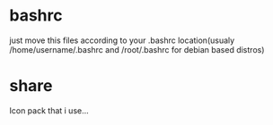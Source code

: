 # bashrc

just move this files according to your .bashrc location(usualy /home/username/.bashrc and /root/.bashrc for debian based distros)

# share
Icon pack that i use...
